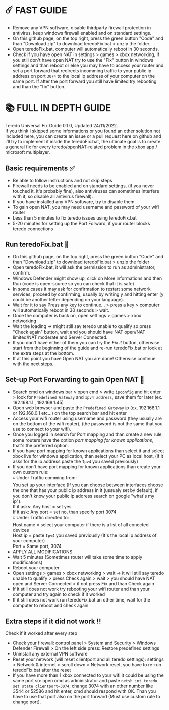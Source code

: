 # :comet: FAST GUIDE
- Remove any VPN software, disable thirdparty firewall protection in antivirus, keep windows firewall enabled and on standard settings.
- On this github page, on the top right, press the green button "Code" and than "Download zip" to download teredoFix.bat > unzip the folder.
- Open teredoFix.bat, computer will automatically reboot in 30 seconds.
- Check if you have open NAT in settings > games > xbox networking, if you still don't have open NAT try to use the "Fix" button in windows settings and than reboot or else you may have to access your router and set a port forward that redirects incomming traffic to your public ip address on port ```3074``` to the local ip address of your computer on the same port. If after the port forward you still have limited try rebooting and than the "fix" button.
# :books: FULL IN DEPTH GUIDE
Teredo Universal Fix Guide 0.1.0, Updated 24/11/2022.<br>
If you think i skipped some informations or you found an other solution not included here, you can create an issue or a pull request here on github and i'll try to implement it inside the teredoFix.bat, the ultimate goal is to create a general fix for every teredo/openNAT-related problem in the xbox app / microsoft multiplayer.
## Basic requirements :white_check_mark:
- Be able to follow instructions and not skip steps
- Firewall needs to be enabled and on standard settings, (if you never touched it, it's probably fine), also antiviruses can sometimes interfere with it, so disable all antivirus firewall).
- If you have installed any VPN software, try to disable them.
- To gain open NAT, you may need username and password of your wifi router
- Less than 5 minutes to fix teredo issues using teredoFix.bat
- 5-20 minutes for setting up the Port Forward, if your router blocks teredo connections
## Run teredoFix.bat :runner:
- On this github page, on the top right, press the green button "Code" and than "Download zip" to download teredoFix.bat > unzip the folder
- Open teredoFix.bat, it will ask the permission to run as administrator, confirm.
- Windows Defender might show up, click on More informations and then Run (code is open-source so you can check that it is safe)
- In some cases it may ask for confirmation to restart some network services, proceed by confirming, usually by writing y and hitting enter (y could be another letter depending on your language).
- Wait for it to say Press any key to continue... > press a key > computer will automatically reboot in 30 seconds > wait.
- Once the computer is back on, open settings > games > xbox networking
- Wait the loading -> might still say teredo unable to qualify so press "Check again" button, wait and you should have NAT open/NAT limited/NAT moderate and Server Connected.
- If you don't have either of them you can try the *Fix it* button, otherwise start from the beginning of the guide and re-run teredoFix.bat or look at the extra steps at the bottom.
- If at this point you have Open NAT you are done! Otherwise continue with the next steps.
## Set-up Port Forwarding to gain Open NAT :twisted_rightwards_arrows:
- Search cmd on windows bar > open cmd > write ```ipconfig``` and hit enter > look for ```Predefined Gateway``` and ```Ipv4 address```, save them for later (ex. 192.168.1.1 , 192.168.1.45)
- Open web browser and paste the ```Predefined Gateway``` ip (ex. 192.168.1.1 or 192.168.0.1 etc...) on the top search bar and hit enter
- Access your wifi router using username and password (they usually are on the bottom of the wifi router), (the password is not the same that you use to connect to your wifi). 
- Once you logged in search for Port mapping and than create a new rule, some routers have the option *port mapping for known applications*, that's the preferred option.
- If you have port mapping for known applications than select it and select xbox live for windows application, than select your PC as local host, (if it asks for the ip address paste the ```Ipv4``` you saved previously)
- If you don't have port mapping for known applications than create your own custom rule:<br>
:white_medium_small_square: Under Traffic comming from:<br>
You set up your interface (If you can choose between interfaces choose the one that has your public ip address in it (ussualy set by default), if you don't know your public ip address search on google "what's my ip").<br>
If it asks: Any host = set yes<br>
If it ask: Any port = set no, than specify port 3074<br>
:white_medium_small_square: Under Traffic directed to:<br>
Host name = select your computer if there is a list of all conected devices<br>
Host ip = paste ```Ipv4``` you saved previously (It's the local ip address of your computer)<br>
Port = Same port, 3074<br>
- APPLY ALL MODIFICATIONS
- Wait 5 minutes (Sometimes router will take some time to apply modifications)
- Reboot your computer
- Open settings > games > xbox networking > wait -> it will still say teredo unable to qualify > 
press Check again > wait > you should have NAT open and Server Connected > if not press Fix and than Check again
- If it still does not work try rebooting your wifi router and than your computer and try again to check if it worked
- If it still does not work run teredoFix.bat an other time, wait for the computer to reboot and check again
## Extra steps if it did not work :bangbang:
Check if it worked after every step
- Check your firewall: control panel > System and Security > Windows Defender Firewall > On the left side press: Restore predefined settings
- Uninstall any external VPN software
- Reset your network (will reset clientport and all teredo settings): settings > Network & internet > scroll down > Network reset, you have to re-run teredoFix.bat after the reset
- If you have more than 1 xbox connected to your wifi it could be using the same port so: open cmd as administrator and paste ```netsh int teredo set state clientport=3074```, change 3074 with an other number like 3544 or 52586 and hit enter, cmd should respond with OK. Than you have to use that port also on the port forward (Must use custom rule to change port).
